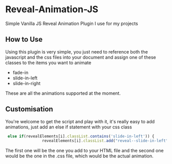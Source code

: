 # Reveal-Animation-JS
Simple Vanilla JS Reveal Animation Plugin I use for my projects
## How to Use
Using this plugin is very simple, you just need to reference both the javascript and the css files into your document and assign one of these classes to the items you want to animate

* fade-in
* slide-in-left
* slide-in-right

These are all the animations supported at the moment.

## Customisation

You're welcome to get the script and play with it, it's really easy to add animations, just add an else if statement with your css class

```javascript 
 else if(revealElements[i].classList.contains('slide-in-left')) {
                revealElements[i].classList.add("reveal--slide-in-left");
```

The first one will be the one you add to your HTML file and the second one would be the one in the .css file, which would be the actual animation.


